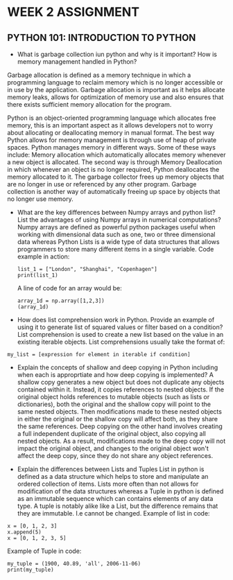 # WEEK 2 ASSIGNMENT
## PYTHON 101: INTRODUCTION TO PYTHON 

- What is garbage collection iun python and why is it important? How is memory management handled in Python?

Garbage allocation is defined as a memory technique in which a programming language to reclaim memory which is no longer accessible or in use by the application. Garbage allocation is important as it helps allocate memory leaks, allows for optimization of memory use and also ensures that there exists sufficient memory allocation for the program.

Python is an object-oriented programming language which allocates free memory, this is an important aspect as it allows developers not to worry about allocating or deallocating memory in manual format. The best way Python allows for memory management is through use of heap of private spaces. Python manages memory in different ways. Some of these ways include: Memory allocation which automatically allocates memory whenever a new object is allocated. The second way is through Memory Deallocation in which whenever an object is no longer required, Python deallocates the memory allocated to it. The garbage collector frees up memory objects that are no longer in use or referenced by any other program. Garbage collection is another way of automatically freeing up space by objects that no longer use memory.

- What are the key differences between Numpy arrays and python list? List the advantages of using Numpy arrays in numerical computations?
Numpy arrays are defined as powerful python packages useful when working with dimensional data such as one, two or three dimensional data whereas Python Lists is a wide type of data structures that allows programmers to store many different items in a single variable. Code example in action:
  ```
  list_1 = ["London", "Shanghai", "Copenhagen"]
  print(list_1)
   ```
  A line of code for an array would be:
  ```
  array_1d = np.array([1,2,3])
  (array_1d)
    ```

- How does list comprehension work in Python. Provide an example of using it to generate list of squared values or filter based on a condition?
List comprehension is used to create a new list based on the value in an existing iterable objects. List comprehensions usually take the format of:
```
my_list = [expression for element in iterable if condition]
  ```


- Explain the concepts of shallow and  deep copying in Python including when each is approprtiate and how deep copying is implemented?
A shallow copy generates a new object but does not duplicate any objects contained within it. Instead, it copies references to nested objects. If the original object holds references to mutable objects (such as lists or dictionaries), both the original and the shallow copy will point to the same nested objects. Then modifications made to these nested objects in either the original or the shallow copy will affect both, as they share the same references. Deep copying on the other hand involves  creating a full independent duplicate of the original object, also copying all nested objects. As a result, modifications made to the deep copy will not impact the original object, and changes to the original object won't affect the deep copy, since they do not share any object references.

- Explain the differences between Lists and Tuples
List in python is defined as a data structure which helps to store and manipulate an ordered collection of items. Lists more often than not allows for modification of the data structures whereas a Tuple in python is defined as an immutable sequence which can contains elements of any data type. A tuple is notably alike like a List, but the difference remains that they are immutable. I.e cannot be changed.
Example of list in code:
```
x = [0, 1, 2, 3]
x.append(5)
x = [0, 1, 2, 3, 5]
  ```

Example of Tuple in code:
```
my_tuple = (1900, 40.89, 'all', 2006-11-06)
print(my_tuple)
  ```
  
